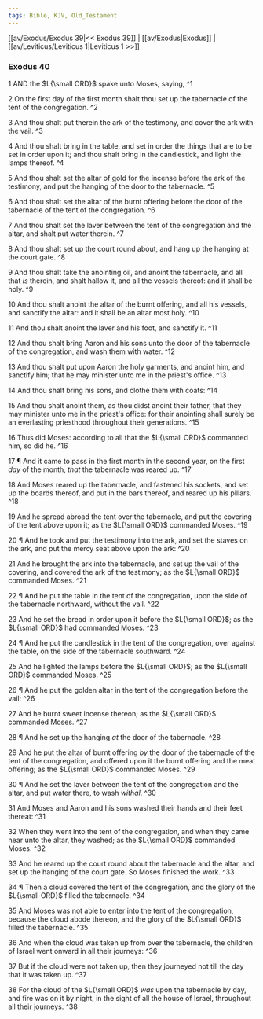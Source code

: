 ```yaml
---
tags: Bible, KJV, Old_Testament
---
```


[[av/Exodus/Exodus 39|<< Exodus 39]] | [[av/Exodus|Exodus]] | [[av/Leviticus/Leviticus 1|Leviticus 1 >>]]

### Exodus 40

1 AND the $L{\small ORD}$ spake unto Moses, saying, ^1

2 On the first day of the first month shalt thou set up the tabernacle of the tent of the congregation. ^2

3 And thou shalt put therein the ark of the testimony, and cover the ark with the vail. ^3

4 And thou shalt bring in the table, and set in order the things that are to be set in order upon it; and thou shalt bring in the candlestick, and light the lamps thereof. ^4

5 And thou shalt set the altar of gold for the incense before the ark of the testimony, and put the hanging of the door to the tabernacle. ^5

6 And thou shalt set the altar of the burnt offering before the door of the tabernacle of the tent of the congregation. ^6

7 And thou shalt set the laver between the tent of the congregation and the altar, and shalt put water therein. ^7

8 And thou shalt set up the court round about, and hang up the hanging at the court gate. ^8

9 And thou shalt take the anointing oil, and anoint the tabernacle, and all that _is_ therein, and shalt hallow it, and all the vessels thereof: and it shall be holy. ^9

10 And thou shalt anoint the altar of the burnt offering, and all his vessels, and sanctify the altar: and it shall be an altar most holy. ^10

11 And thou shalt anoint the laver and his foot, and sanctify it. ^11

12 And thou shalt bring Aaron and his sons unto the door of the tabernacle of the congregation, and wash them with water. ^12

13 And thou shalt put upon Aaron the holy garments, and anoint him, and sanctify him; that he may minister unto me in the priest's office. ^13

14 And thou shalt bring his sons, and clothe them with coats: ^14

15 And thou shalt anoint them, as thou didst anoint their father, that they may minister unto me in the priest's office: for their anointing shall surely be an everlasting priesthood throughout their generations. ^15

16 Thus did Moses: according to all that the $L{\small ORD}$ commanded him, so did he. ^16

17 ¶ And it came to pass in the first month in the second year, on the first _day_ of the month, _that_ the tabernacle was reared up. ^17

18 And Moses reared up the tabernacle, and fastened his sockets, and set up the boards thereof, and put in the bars thereof, and reared up his pillars. ^18

19 And he spread abroad the tent over the tabernacle, and put the covering of the tent above upon it; as the $L{\small ORD}$ commanded Moses. ^19

20 ¶ And he took and put the testimony into the ark, and set the staves on the ark, and put the mercy seat above upon the ark: ^20

21 And he brought the ark into the tabernacle, and set up the vail of the covering, and covered the ark of the testimony; as the $L{\small ORD}$ commanded Moses. ^21

22 ¶ And he put the table in the tent of the congregation, upon the side of the tabernacle northward, without the vail. ^22

23 And he set the bread in order upon it before the $L{\small ORD}$; as the $L{\small ORD}$ had commanded Moses. ^23

24 ¶ And he put the candlestick in the tent of the congregation, over against the table, on the side of the tabernacle southward. ^24

25 And he lighted the lamps before the $L{\small ORD}$; as the $L{\small ORD}$ commanded Moses. ^25

26 ¶ And he put the golden altar in the tent of the congregation before the vail: ^26

27 And he burnt sweet incense thereon; as the $L{\small ORD}$ commanded Moses. ^27

28 ¶ And he set up the hanging _at_ the door of the tabernacle. ^28

29 And he put the altar of burnt offering _by_ the door of the tabernacle of the tent of the congregation, and offered upon it the burnt offering and the meat offering; as the $L{\small ORD}$ commanded Moses. ^29

30 ¶ And he set the laver between the tent of the congregation and the altar, and put water there, to wash _withal_. ^30

31 And Moses and Aaron and his sons washed their hands and their feet thereat: ^31

32 When they went into the tent of the congregation, and when they came near unto the altar, they washed; as the $L{\small ORD}$ commanded Moses. ^32

33 And he reared up the court round about the tabernacle and the altar, and set up the hanging of the court gate. So Moses finished the work. ^33

34 ¶ Then a cloud covered the tent of the congregation, and the glory of the $L{\small ORD}$ filled the tabernacle. ^34

35 And Moses was not able to enter into the tent of the congregation, because the cloud abode thereon, and the glory of the $L{\small ORD}$ filled the tabernacle. ^35

36 And when the cloud was taken up from over the tabernacle, the children of Israel went onward in all their journeys: ^36

37 But if the cloud were not taken up, then they journeyed not till the day that it was taken up. ^37

38 For the cloud of the $L{\small ORD}$ _was_ upon the tabernacle by day, and fire was on it by night, in the sight of all the house of Israel, throughout all their journeys. ^38
